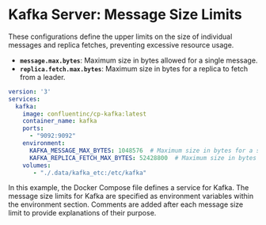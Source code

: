 # Kafka Server: Message Size Limits

These configurations define the upper limits on the size of individual messages and replica fetches, preventing excessive resource usage.

- **`message.max.bytes`**: Maximum size in bytes allowed for a single message.
- **`replica.fetch.max.bytes`**: Maximum size in bytes for a replica to fetch from a leader.


```yaml
version: '3'
services:
  kafka:
    image: confluentinc/cp-kafka:latest
    container_name: kafka
    ports:
      - "9092:9092"
    environment:
      KAFKA_MESSAGE_MAX_BYTES: 1048576  # Maximum size in bytes for a single message
      KAFKA_REPLICA_FETCH_MAX_BYTES: 52428800  # Maximum size in bytes for a replica to fetch from a leader
    volumes:
       - "./.data/kafka_etc:/etc/kafka"
```

In this example, the Docker Compose file defines a service for Kafka. The message size limits for Kafka are specified as environment variables within the environment section. Comments are added after each message size limit to provide explanations of their purpose.

